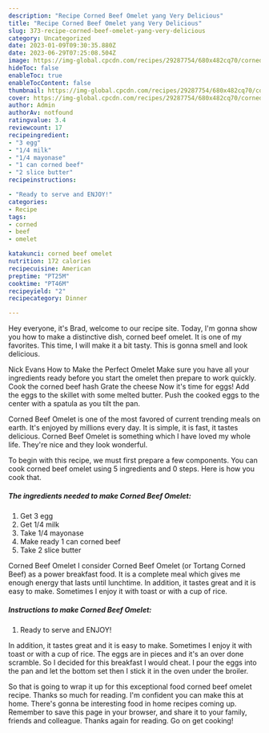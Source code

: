 ```yaml
---
description: "Recipe Corned Beef Omelet yang Very Delicious"
title: "Recipe Corned Beef Omelet yang Very Delicious"
slug: 373-recipe-corned-beef-omelet-yang-very-delicious
category: Uncategorized
date: 2023-01-09T09:30:35.880Z
date: 2023-06-29T07:25:08.504Z
image: https://img-global.cpcdn.com/recipes/29287754/680x482cq70/corned-beef-omelet-recipe-main-photo.jpg
hideToc: false
enableToc: true
enableTocContent: false
thumbnail: https://img-global.cpcdn.com/recipes/29287754/680x482cq70/corned-beef-omelet-recipe-main-photo.jpg
cover: https://img-global.cpcdn.com/recipes/29287754/680x482cq70/corned-beef-omelet-recipe-main-photo.jpg
author: Admin
authorAv: notfound
ratingvalue: 3.4
reviewcount: 17
recipeingredient:
- "3 egg"
- "1/4 milk"
- "1/4 mayonase"
- "1 can corned beef"
- "2 slice butter"
recipeinstructions:

- "Ready to serve and ENJOY!"
categories:
- Recipe
tags:
- corned
- beef
- omelet

katakunci: corned beef omelet 
nutrition: 172 calories
recipecuisine: American
preptime: "PT25M"
cooktime: "PT46M"
recipeyield: "2"
recipecategory: Dinner

---
```



Hey everyone, it's Brad, welcome to our recipe site. Today, I'm gonna show you how to make a distinctive dish, corned beef omelet. It is one of my favorites. This time, I will make it a bit tasty. This is gonna smell and look delicious.

Nick Evans How to Make the Perfect Omelet Make sure you have all your ingredients ready before you start the omelet then prepare to work quickly. Cook the corned beef hash Grate the cheese Now it&#39;s time for eggs! Add the eggs to the skillet with some melted butter. Push the cooked eggs to the center with a spatula as you tilt the pan.

Corned Beef Omelet is one of the most favored of current trending meals on earth. It's enjoyed by millions every day. It is simple, it is fast, it tastes delicious. Corned Beef Omelet is something which I have loved my whole life. They're nice and they look wonderful.


To begin with this recipe, we must first prepare a few components. You can cook corned beef omelet using 5 ingredients and 0 steps. Here is how you cook that.

<!--inarticleads1-->

##### The ingredients needed to make Corned Beef Omelet:

1. Get 3 egg
1. Get 1/4 milk
1. Take 1/4 mayonase
1. Make ready 1 can corned beef
1. Take 2 slice butter


Corned Beef Omelet I consider Corned Beef Omelet (or Tortang Corned Beef) as a power breakfast food. It is a complete meal which gives me enough energy that lasts until lunchtime. In addition, it tastes great and it is easy to make. Sometimes I enjoy it with toast or with a cup of rice. 

<!--inarticleads2-->

##### Instructions to make Corned Beef Omelet:


1. Ready to serve and ENJOY!

In addition, it tastes great and it is easy to make. Sometimes I enjoy it with toast or with a cup of rice. The eggs are in pieces and it&#39;s an over done scramble. So I decided for this breakfast I would cheat. I pour the eggs into the pan and let the bottom set then I stick it in the oven under the broiler. 

So that is going to wrap it up for this exceptional food corned beef omelet recipe. Thanks so much for reading. I'm confident you can make this at home. There's gonna be interesting food in home recipes coming up. Remember to save this page in your browser, and share it to your family, friends and colleague. Thanks again for reading. Go on get cooking!
